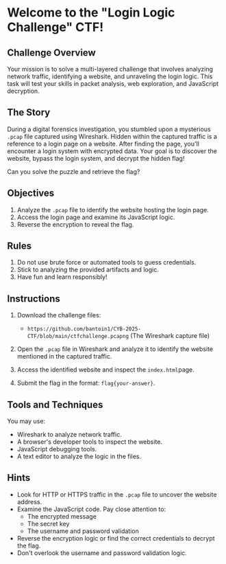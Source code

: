 # Welcome to the "Login Logic Challenge" CTF!

## Challenge Overview
Your mission is to solve a multi-layered challenge that involves analyzing network traffic, identifying a website, and unraveling the login logic. This task will test your skills in packet analysis, web exploration, and JavaScript decryption.

## The Story
During a digital forensics investigation, you stumbled upon a mysterious `.pcap` file captured using Wireshark. Hidden within the captured traffic is a reference to a login page on a website. After finding the page, you'll encounter a login system with encrypted data. Your goal is to discover the website, bypass the login system, and decrypt the hidden flag!

Can you solve the puzzle and retrieve the flag?

## Objectives
1. Analyze the `.pcap` file to identify the website hosting the login page.
2. Access the login page and examine its JavaScript logic.
3. Reverse the encryption to reveal the flag.

## Rules
1. Do not use brute force or automated tools to guess credentials.
2. Stick to analyzing the provided artifacts and logic.
3. Have fun and learn responsibly!

## Instructions
1. Download the challenge files:
    - `https://github.com/bantoin1/CYB-2025-CTF/blob/main/ctfchallenge.pcapng` (The Wireshark capture file)
2. Open the `.pcap` file in Wireshark and analyze it to identify the website mentioned in the captured traffic.

3. Access the identified website and inspect the `index.html`page.

4. Submit the flag in the format: `flag{your-answer}`.


## Tools and Techniques
You may use:
- Wireshark to analyze network traffic.
- A browser's developer tools to inspect the website.
- JavaScript debugging tools.
- A text editor to analyze the logic in the files.

## Hints
- Look for HTTP or HTTPS traffic in the `.pcap` file to uncover the website address.
- Examine the JavaScript code. Pay close attention to:
    - The encrypted message
    - The secret key
    - The username and password validation
- Reverse the encryption logic or find the correct credentials to decrypt the flag.
- Don't overlook the username and password validation logic.
